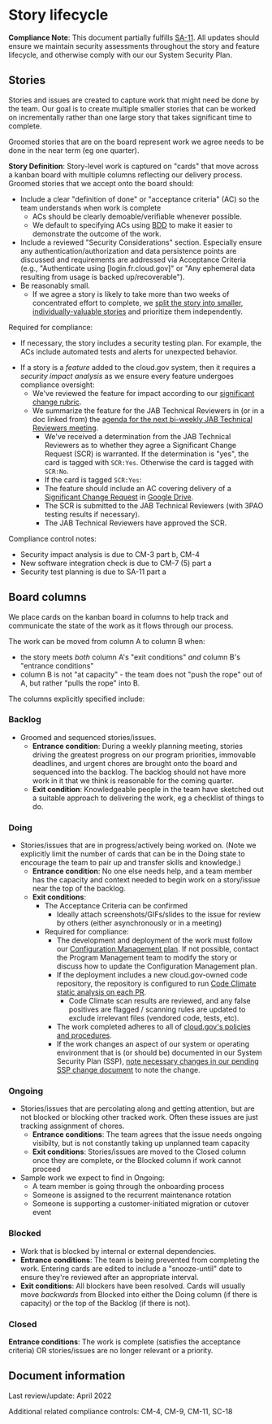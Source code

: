 # Story lifecycle

**Compliance Note**: This document partially fulfills [SA-11](https://nvd.nist.gov/800-53/Rev4/control/SA-11). All updates should ensure we maintain security assessments throughout the story and feature lifecycle, and otherwise comply with our our System Security Plan.

## Stories

Stories and issues are created to capture work that might need be done by the team. Our goal is to create multiple smaller stories that can be worked on incrementally rather than one large story that takes significant time to complete.

Groomed stories that are on the board represent work we agree needs to be done in the near term (eg one quarter). 

**Story Definition**: Story-level work is captured on "cards" that move across a kanban board with multiple columns reflecting our delivery process. Groomed stories that we accept onto the board should:

* Include a clear "definition of done" or "acceptance criteria" (AC) so the team understands when work is complete
  * ACs should be clearly demoable/verifiable whenever possible. 
  * We default to specifying ACs using [BDD](https://en.wikipedia.org/wiki/Behavior-driven_development#Behavioral_specifications) to make it easier to demonstrate the outcome of the work.
* Include a reviewed "Security Considerations" section. Especially ensure any authentication/authorization and data persistence points are discussed and requirements are addressed via Acceptance Criteria (e.g., "Authenticate using [login.fr.cloud.gov]" or "Any ephemeral data resulting from usage is backed up/recoverable").
* Be reasonably small. 
  * If we agree a story is likely to take more than two weeks of concentrated effort to complete, we [split the story into smaller, individually-valuable stories](https://www.humanizingwork.com/the-humanizing-work-guide-to-splitting-user-stories/) and prioritize them independently.

Required for compliance:

* If necessary, the story includes a security testing plan. For example, the ACs include automated tests and alerts for unexpected behavior.
<!-- @mogul says: It's not clear to me why all this feature-level language is in the StoryLifecycle document; we already have it in the FeatureLifecycle document! -->
* If a story is a _feature_ added to the cloud.gov system, then it requires a _*security impact analysis*_ as we ensure every feature undergoes compliance oversight:
  * We've reviewed the feature for impact according to our [significant change rubric](https://cloud.gov/docs/ops/continuous-monitoring/#appendix-significant-change-rubric).
  * We summarize the feature for the JAB Technical Reviewers in (or in a doc linked from) the [agenda for the next bi-weekly JAB Technical Reviewers meeting](https://docs.google.com/document/d/1jGddQkjkQ6e9B0UTq9hfQqHe0btAbTeBGL_DxkozAcg/edit#).
    * We've received a determination from the JAB Technical Reviewers as to whether they agree a Significant Change Request (SCR) is warranted. If the determination is "yes", the card is tagged with `SCR:Yes`. Otherwise the card is tagged with `SCR:No`.
    * If the card is tagged `SCR:Yes`:
    * The feature should include an AC covering delivery of a [Significant Change Request](https://docs.google.com/a/gsa.gov/document/d/16GaDO1xnHrqEEetbonNpo4P10LlGoDHR-jedqBo1yB8/edit?usp=drive_web) in [Google Drive](https://drive.google.com/drive/folders/0B1cewEqKcWCbU1lSUXhEVUNZWUU).
    * The SCR is submitted to the JAB Technical Reviewers (with 3PAO testing results if necessary).
    * The JAB Technical Reviewers have approved the SCR.

Compliance control notes:

* Security impact analysis is due to CM-3 part b, CM-4
* New software integration check is due to CM-7 (5) part a
* Security test planning is due to SA-11 part a

## Board columns

We place cards on the kanban board in columns to help track and communicate the state of the work as it flows through our process.

The work can be moved from column A to column B when:
*  the story meets _both_ column A's "exit conditions" _and_ column B's "entrance conditions"
*  column B is not "at capacity" - the team does not "push the rope" out of A, but rather "pulls the rope" into B.

The columns explicitly specified include:

### Backlog

* Groomed and sequenced stories/issues.
  * **Entrance condition**: During a weekly planning meeting, stories driving the greatest progress on our program priorities, immovable deadlines, and urgent chores are brought onto the board and sequenced into the backlog. The backlog should not have more work in it that we think is reasonable for the coming quarter.
  * **Exit condition**: Knowledgeable people in the team have sketched out a suitable approach to delivering the work, eg a checklist of things to do.

### Doing

* Stories/issues that are in progress/actively being worked on. (Note we explicitly limit the number of cards that can be in the Doing state to encourage the team to pair up and transfer skills and knowledge.)
  * **Entrance condition**: No one else needs help, and a team member has the capacity and context needed to begin work on a story/issue near the top of the backlog.
  * **Exit conditions**: 
    * The Acceptance Criteria can be confirmed 
      * Ideally attach screenshots/GIFs/slides to the issue for review by others (either asynchronously or in a meeting)
    * Required for compliance:
      * The development and deployment of the work must follow our [Configuration Management plan](https://cloud.gov/docs/ops/configuration-management/).  If not possible, contact the Program Management team to modify the story or discuss how to update the Configuration Management plan.  
      * If the deployment includes a new cloud.gov-owned code repository, the repository is configured to run [Code Climate static analysis on each PR](https://docs.codeclimate.com/docs/github#pull-requests).
        * Code Climate scan results are reviewed, and any false positives are flagged / scanning rules are updated to exclude irrelevant files (vendored code, tests, etc).
      * The work completed adheres to all of [cloud.gov's policies and procedures](https://github.com/cloud-gov/compliance-docs).
      * If the work changes an aspect of our system or operating environment that is (or should be) documented in our System Security Plan (SSP), [note necessary changes in our pending SSP change document](https://docs.google.com/a/gsa.gov/document/d/1CWi8efCQKi6TS5oxm76YpSvx3pyQMiW-F0i7lIsdBXk/edit?usp=drive_web) to note the change.

### Ongoing

* Stories/issues that are percolating along and getting attention, but are not blocked or blocking other tracked work. Often these issues are just tracking assignment of chores.
  * **Entrance conditions**: The team agrees that the issue needs ongoing visibilty, but is not constantly taking up unplanned team capacity 
  * **Exit conditions**: Stories/issues are moved to the Closed column once they are complete, or the Blocked column if work cannot proceed
* Sample work we expect to find in Ongoing:
  * A team member is going through the onboarding process
  * Someone is assigned to the recurrent maintenance rotation
  * Someone is supporting a customer-initiated migration or cutover event

### Blocked

* Work that is blocked by internal or external dependencies.
* **Entrance conditions**: The team is being prevented from completing the work. Entering cards are edited to include a "snooze-until" date to ensure they're reviewed after an appropriate interval.
* **Exit conditions**: All blockers have been resolved. Cards will usually move _backwards_ from Blocked into either the Doing column (if there is capacity) or the top of the Backlog (if there is not).

### Closed

**Entrance conditions**: The work is complete (satisfies the acceptance criteria) OR stories/issues are no longer relevant or a priority.

## Document information

Last review/update: April 2022

Additional related compliance controls: CM-4, CM-9, CM-11, SC-18
